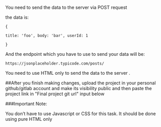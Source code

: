 You need to send the data to the server via POST request

the data is:

```
{

title: 'foo', body: 'bar', userId: 1

}
```
 
And the endpoint which you have to use to send your data will be:

`https://jsonplaceholder.typicode.com/posts/`

You need to use HTML only to send the data to the server .


##After you finish making changes, upload the project in your personal github/gitlab account and make its visibility public and  then paste the project link in "Final project git url" input below

###Important Note:

You don’t have to use Javascript or CSS for this task. It should be done using pure HTML only
